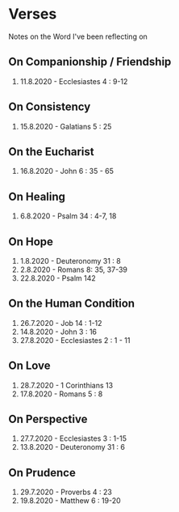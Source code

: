 # Verses
Notes on the Word I've been reflecting on

## On Companionship / Friendship
1. 11.8.2020 - Ecclesiastes 4 : 9-12

## On Consistency
1. 15.8.2020 - Galatians 5 : 25

## On the Eucharist
1. 16.8.2020 - John 6 : 35 - 65

## On Healing
1. 6.8.2020 - Psalm 34 : 4-7, 18

## On Hope
1. 1.8.2020 - Deuteronomy 31 : 8
2. 2.8.2020 - Romans 8: 35, 37-39
3. 22.8.2020 - Psalm 142

## On the Human Condition
1. 26.7.2020 - Job 14 : 1-12
2. 14.8.2020 - John 3 : 16
3. 27.8.2020 - Ecclesiastes 2 : 1 - 11

## On Love
1. 28.7.2020 - 1 Corinthians 13
2. 17.8.2020 - Romans 5 : 8

## On Perspective
1. 27.7.2020 - Ecclesiastes 3 : 1-15
2. 13.8.2020 - Deuteronomy 31 : 6

## On Prudence
1. 29.7.2020 - Proverbs 4 : 23
2. 19.8.2020 - Matthew 6 : 19-20

